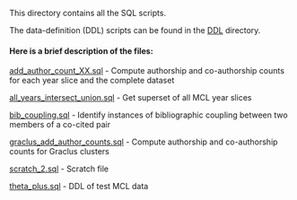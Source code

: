 This directory contains all the SQL scripts.

The data-definition (DDL) scripts can be found in the [DDL](DDL) directory.

#### Here is a brief description of the files:

[add_author_count_XX.sql](add_author_count_imm1985.sql) - Compute authorship and co-authorship counts for each year slice and the complete dataset

[all_years_intersect_union.sql](all_years_intersect_union.sql) - Get superset of all MCL year slices

[bib_coupling.sql](bib_coupling.sql) - Identify instances of bibliographic coupling between two members of a co-cited pair

[graclus_add_author_counts.sql](graclus_add_author_counts.sql) - Compute authorship and co-authorship counts for Graclus clusters

[scratch_2.sql](scratch_2.sql) - Scratch file

[theta_plus.sql](theta_plus.sql) - DDL of test MCL data
